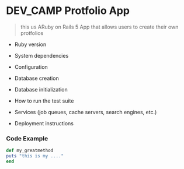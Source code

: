 # DEV_CAMP Protfolio App



> this us ARuby on Rails 5 App that allows users to create their own protfolios

- Ruby version

* System dependencies

* Configuration

* Database creation

* Database initialization

* How to run the test suite

* Services (job queues, cache servers, search engines, etc.)

* Deployment instructions

### Code Example
```ruby
def my_greatmethod
puts "this is my ...."
end
```
